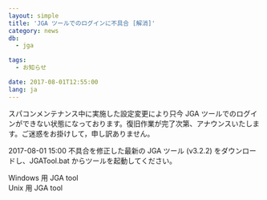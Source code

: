```yaml
---
layout: simple
title: 'JGA ツールでのログインに不具合 [解消]'
category: news
db:
  - jga

tags:
  - お知らせ

date: 2017-08-01T12:55:00
lang: ja
---
```


<p>スパコンメンテナンス中に実施した設定変更により只今 JGA ツールでのログインができない状態になっております。復旧作業が完了次第、アナウンスいたします。ご迷惑をお掛けして，申し訳ありません。</p>

<p>2017-08-01 15:00 不具合を修正した最新の JGA ツール (v3.2.2) をダウンロードし、JGATool.bat からツールを起動してください。</p>

<p>Windows 用 JGA tool<br>Unix 用 JGA tool</p>
